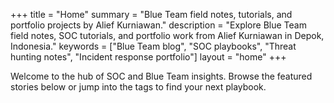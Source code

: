 +++
title = "Home"
summary = "Blue Team field notes, tutorials, and portfolio projects by Alief Kurniawan."
description = "Explore Blue Team field notes, SOC tutorials, and portfolio work from Alief Kurniawan in Depok, Indonesia."
keywords = ["Blue Team blog", "SOC playbooks", "Threat hunting notes", "Incident response portfolio"]
layout = "home"
+++

Welcome to the hub of SOC and Blue Team insights. Browse the featured stories below or jump into the tags to find your next playbook.
